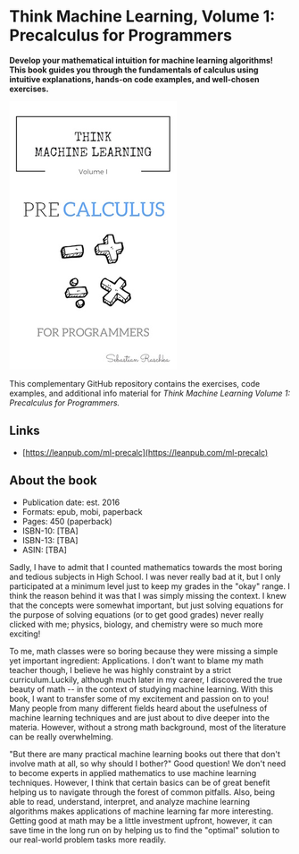 # Think Machine Learning, Volume 1: Precalculus for Programmers

**Develop your mathematical intuition for machine learning algorithms! This book guides you through the fundamentals of calculus using intuitive explanations, hands-on code examples, and well-chosen exercises.**

![](./images/cover.jpg)

This complementary GitHub repository contains the exercises, code examples, and additional info material for *Think Machine Learning Volume 1: Precalculus for Programmers.*



## Links

- [https://leanpub.com/ml-precalc](https://leanpub.com/ml-precalc)

## About the book

- Publication date: est. 2016
- Formats: epub, mobi, paperback
- Pages: 450 (paperback)
- ISBN-10: [TBA]
- ISBN-13: [TBA]
- ASIN: [TBA]

Sadly, I have to admit that I counted mathematics towards the most boring and tedious subjects in High School. I was never really bad at it, but I only participated at a minimum level just to keep my grades in the "okay" range. I think the reason behind it was that I was simply missing the context. I knew that the concepts were somewhat important, but just solving equations for the purpose of solving equations (or to get good grades) never really clicked with me; physics, biology, and chemistry were so much more exciting!

To me, math classes were so boring because they were missing a simple yet important ingredient: Applications. I don't want to blame my math teacher though, I believe he was highly constraint by a strict curriculum.Luckily, although much later in my career, I discovered the true beauty of math -- in the context of studying machine learning. With this book, I want to transfer some of my excitement and passion on to you! Many people from many different fields heard about the usefulness of machine learning techniques and are just about to dive deeper into the materia. However, without a strong math background, most of the literature can be really overwhelming.

"But there are many practical machine learning books out there that don't involve math at all, so why should I bother?" Good question! We don't need to become experts in applied mathematics to use machine learning techniques. However, I think that certain basics can be of great benefit helping us to navigate through the forest of common pitfalls. Also, being able to read, understand, interpret, and analyze machine learning algorithms makes applications of machine learning far more interesting. Getting good at math may be a little investment upfront, however, it can save time in the long run on by helping us to find the "optimal" solution to our real-world problem tasks more readily.
